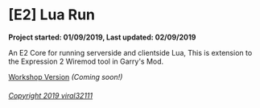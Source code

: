 # [E2] Lua Run

**Project started: 01/09/2019, Last updated: 02/09/2019**

An E2 Core for running serverside and clientside Lua, This is extension to the Expression 2 Wiremod tool in Garry's Mod.

[Workshop Version](https://steamcommunity.com/sharedfiles/filedetails/?id=) *(Coming soon!)*

###### [Copyright 2019 viral32111](LICENCE.md)